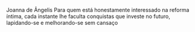 Joanna de Ângelis
Para quem está honestamente interessado na reforma íntima, cada instante lhe faculta conquistas que investe no futuro, lapidando-se e melhorando-se sem cansaço
